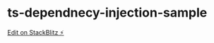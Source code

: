 # ts-dependnecy-injection-sample

[Edit on StackBlitz ⚡️](https://stackblitz.com/edit/typescript-jferxt)